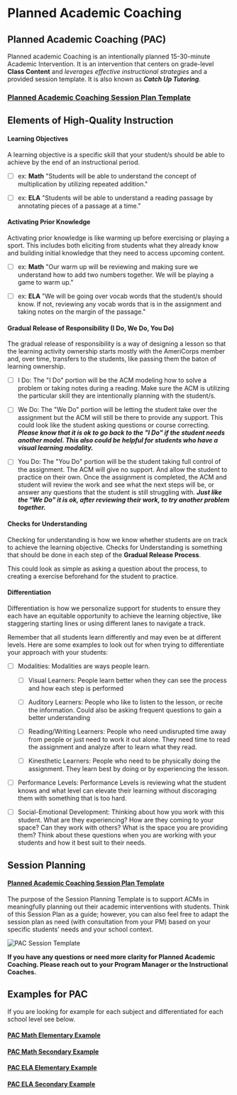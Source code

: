 # Planned Academic Coaching

## Planned Academic Coaching (PAC)

 Planned academic Coaching is an intentionally planned 15-30-minute Academic Intervention. It is an intervention that centers on grade-level **Class Content** and *leverages effective instructional strategies* and a provided session template.  It is also known as ***Catch Up Tutoring***. 

### [Planned Academic Coaching Session Plan Template](https://cityyear-my.sharepoint.com/:w:/g/personal/cjarret_cityyear_org/EQ59IfWG55xDsu9LxNV84z8B75PCQjBptErctLmJpxKyIg?e=IH7Inf)

## Elements of High-Quality Instruction
<!-- tabs:start -->

#### **Learning Objectives**

A learning objective is a specific skill that your student/s should be able to achieve by the end of an instructional period.

- [ ] ex: **Math** "Students will be able to understand the concept of multiplication by utilizing repeated addition."

- [ ] ex: **ELA** "Students will be able to understand a reading passage by annotating pieces of a passage at a time."

#### **Activating Prior Knowledge**

Activating prior knowledge is like warming up before exercising or playing a sport. This includes both eliciting from students what they already know and building initial knowledge that they need to access upcoming content.

- [ ] ex: **Math** "Our warm up will be reviewing and making sure we understand how to add two numbers together. We will be playing a game to warm up."

- [ ] ex: **ELA** "We will be going over vocab words that the student/s should know. If not, reviewing any vocab words that is in the assignment and taking notes on the margin of the passage."

#### **Gradual Release of Responsibility (I Do, We Do, You Do)**

The gradual release of responsibility is a way of designing a lesson so that the learning activity ownership starts mostly with the AmeriCorps member and, over time, transfers to the students, like passing them the baton of learning ownership. 

- [ ] I Do: The "I Do" portion will be the ACM modeling how to solve a problem or taking notes during a reading. Make sure the ACM is utilizing the particular skill they are intentionally planning with the student/s.

- [ ] We Do: The "We Do" portion will be letting the student take over the assignment but the ACM will still be there to provide any support. This could look like the student asking questions or course correcting. ***Please know that it is ok to go back to the "I Do" if the student needs another model. This also could be helpful for students who have a visual learning modality.***

- [ ] You Do: The "You Do" portion will be the student taking full control of the assignment. The ACM will give no support. And allow the student to practice on their own. Once the assignment is completed, the ACM and student will review the work and see what the next steps will be, or answer any questions that the student is still struggling with. ***Just like the "We Do" it is ok, after reviewing their work, to try another problem together.***


#### **Checks for Understanding**

Checking for understanding is how we know whether students are on track to achieve the learning objective. Checks for Understanding is something that should be done in each step of the **Gradual Release Process**. 

This could look as simple as asking a question about the process, to creating a exercise beforehand for the student to practice. 

#### **Differentiation**

Differentiation is how we personalize support for students to ensure they each have an equitable opportunity to achieve the learning objective, like staggering starting lines or using different lanes to navigate a track. 

Remember that all students learn differently and may even be at different levels. Here are some examples to look out for when trying to differentiate your approach with your students:

- [ ] Modalities: Modalities are ways people learn.

	- [ ] Visual Learners: People learn better when they can see the process and how each step is performed

	- [ ] Auditory Learners: People who like to listen to the lesson, or recite the information. Could also be asking frequent questions to gain a better understanding

	- [ ] Reading/Writing Learners: People who need undisrupted time away from people or just need to work it out alone. They need time to read the assignment and analyze after to learn what they read. 

	- [ ] Kinesthetic Learners: People who need to be physically doing the assignment. They learn best by doing or by experiencing the lesson.

- [ ] Performance Levels: Performance Levels is reviewing what the student knows and what level can elevate their learning without discoraging them with something that is too hard.

- [ ] Social-Emotional Development: Thinking about how you work with this student. What are they experiencing? How are they coming to your space? Can they work with others? What is the space you are providing them? Think about these questions when you are working with your students and how it best suit to their needs.

<!-- tabs:end -->

## Session Planning 

#### [Planned Academic Coaching Session Plan Template](https://cityyear-my.sharepoint.com/:w:/g/personal/cjarret_cityyear_org/EQ59IfWG55xDsu9LxNV84z8B75PCQjBptErctLmJpxKyIg?e=IH7Inf)

The purpose of the Session Planning Template is to support ACMs in meaningfully planning out their academic interventions with students.  Think of this Session Plan as a guide; however, you can also feel free to adapt the session plan as need (with consultation from your PM) based on your specific students’ needs and your school context. 

![PAC Session Template](/_images/PACTemp.png)

**If you have any questions or need more clarity for Planned Academic Coaching. Please reach out to your Program Manager or the Instructional Coaches.**

## Examples for PAC
 
If you are looking for example for each subject and differentiated for each school level see below.

#### [PAC Math Elementary Example](https://cityyear-my.sharepoint.com/:w:/g/personal/evrinten-witbeck_cityyear_org/Eb_ppn3ZLMxEiMT6yGq2lWsB2OUgOxgNyqBaDMvMgrBwEQ?e=Zon89r&CID=6261073f-4c8d-2cf7-c9fe-6f22bc992cef)

#### [PAC Math Secondary Example](https://cityyear-my.sharepoint.com/:w:/g/personal/evrinten-witbeck_cityyear_org/EZ39lJn93CZNs5caVUvQ9sIBle3Y-bAGKG53UsfznhmhtA?e=Xtu4TZ&CID=1bc2fa3a-1203-d6fc-55fc-91c5ff117cf0)

#### [PAC ELA Elementary Example](https://cityyear-my.sharepoint.com/:w:/g/personal/cjarret_cityyear_org/EXg_YcswpPVKmrGaVxNblXwBqCmhE6J9y3vjD21E27GVeA?e=YQvj2t&CID=c8e4c074-8f75-f675-d5b2-a3fd30aefa98)

#### [PAC ELA Secondary Example](https://cityyear-my.sharepoint.com/:w:/g/personal/cjarret_cityyear_org/EX0n39fyvNpArh1V3UPny8ABJTF3JcEK6vtRPjI7vnbVfQ?e=o2O9hD&CID=606b4191-a581-cab7-f917-27430b58d346)


